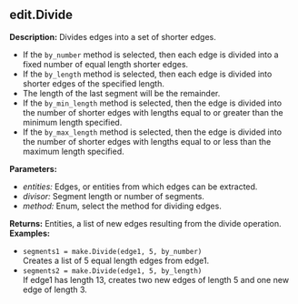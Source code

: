 ## edit.Divide  
  
  
**Description:** Divides edges into a set of shorter edges.


- If the `by_number` method is selected, then each edge is divided into
a fixed number of equal length shorter edges.
- If the `by_length` method is selected, then each edge is divided into
shorter edges of the specified length.
- The length of the last segment will be the remainder.
- If the `by_min_length` method is selected,
then the edge is divided into the number of shorter edges
with lengths equal to or greater than the minimum length specified.
- If the `by_max_length` method is selected,
then the edge is divided into the number of shorter edges
with lengths equal to or less than the maximum length specified.

  
  
**Parameters:**  
  * *entities:* Edges, or entities from which edges can be extracted.  
  * *divisor:* Segment length or number of segments.  
  * *method:* Enum, select the method for dividing edges.  
  
**Returns:** Entities, a list of new edges resulting from the divide operation.  
**Examples:**  
  * `segments1 = make.Divide(edge1, 5, by_number)`  
    Creates a list of 5 equal length edges from edge1.  
  * `segments2 = make.Divide(edge1, 5, by_length)`  
    If edge1 has length 13, creates two new edges of length 5 and one new edge of length 3.
  

